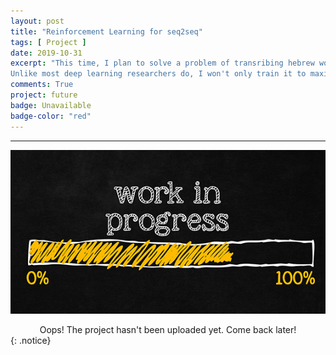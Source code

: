 ```yaml
---
layout: post
title: "Reinforcement Learning for seq2seq"
tags: [ Project ]
date: 2019-10-31
excerpt: "This time, I plan to solve a problem of transribing hebrew words in english, also known as g2p (grapheme2phoneme) word (sequence of letters in source language) -> translation (sequence of letters in target language).
Unlike most deep learning researchers do, I won't only train it to maximize likelihood of correct translation, but also employ reinforcement learning to actually teach it to translate with as few errors as possible."
comments: True
project: future
badge: Unavailable
badge-color: "red"
---
```


---

![png](/assets/img/wip.jpg)
<center> Oops! The project hasn't been uploaded yet. Come back later! </center>
{: .notice}
